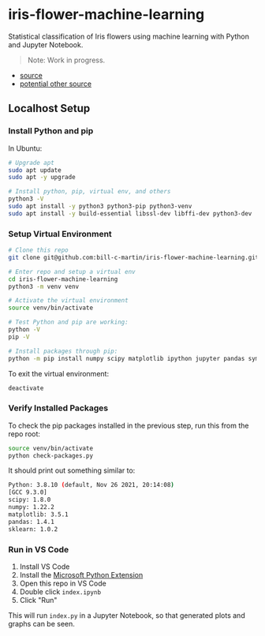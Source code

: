 # iris-flower-machine-learning

Statistical classification of Iris flowers using machine learning with Python and Jupyter Notebook.

> Note: Work in progress.

- [source](https://machinelearningmastery.com/machine-learning-in-python-step-by-step/)
- [potential other source](https://medium.com/gft-engineering/start-to-learn-machine-learning-with-the-iris-flower-classification-challenge-4859a920e5e3)

## Localhost Setup

### Install Python and pip

In Ubuntu:

```bash
# Upgrade apt
sudo apt update
sudo apt -y upgrade

# Install python, pip, virtual env, and others
python3 -V
sudo apt install -y python3 python3-pip python3-venv
sudo apt install -y build-essential libssl-dev libffi-dev python3-dev
```

### Setup Virtual Environment

```bash
# Clone this repo
git clone git@github.com:bill-c-martin/iris-flower-machine-learning.git

# Enter repo and setup a virtual env
cd iris-flower-machine-learning
python3 -m venv venv

# Activate the virtual environment
source venv/bin/activate

# Test Python and pip are working:
python -V
pip -V

# Install packages through pip:
python -m pip install numpy scipy matplotlib ipython jupyter pandas sympy nose sklearn
```

To exit the virtual environment:

```bash
deactivate
```

### Verify Installed Packages

To check the pip packages installed in the previous step, run this from the repo root:

```bash
source venv/bin/activate
python check-packages.py
```

It should print out something similar to:

```bash
Python: 3.8.10 (default, Nov 26 2021, 20:14:08)
[GCC 9.3.0]
scipy: 1.8.0
numpy: 1.22.2
matplotlib: 3.5.1
pandas: 1.4.1
sklearn: 1.0.2
```

### Run in VS Code

1. Install VS Code
2. Install the [Microsoft Python Extension](https://marketplace.visualstudio.com/items?itemName=ms-python.python)
3. Open this repo in VS Code
4. Double click `index.ipynb`
5. Click "Run"

This will run `index.py` in a Jupyter Notebook, so that generated plots and graphs can be seen.

